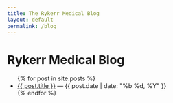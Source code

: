```yaml
---
title: The Rykerr Medical Blog
layout: default
permalink: /blog
---
```


# Rykerr Medical Blog

<ul>
  {% for post in site.posts %}
    <li><a href="{{ post.url | relative_url }}">{{ post.title }}</a>
 — {{ post.date | date: "%b %d, %Y" }}</li>
  {% endfor %}
</ul>

